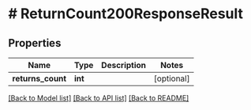 # # ReturnCount200ResponseResult

## Properties

Name | Type | Description | Notes
------------ | ------------- | ------------- | -------------
**returns_count** | **int** |  | [optional]

[[Back to Model list]](../../README.md#models) [[Back to API list]](../../README.md#endpoints) [[Back to README]](../../README.md)
